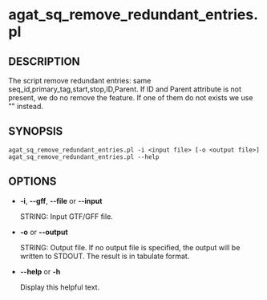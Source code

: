 # agat\_sq\_remove\_redundant\_entries.pl

## DESCRIPTION

The script remove redundant entries: same seq\_id,primary\_tag,start,stop,ID,Parent.
If ID and Parent attribute is not present, we do no remove the feature. If one of them
do not exists we use "" instead.

## SYNOPSIS

```
agat_sq_remove_redundant_entries.pl -i <input file> [-o <output file>]
agat_sq_remove_redundant_entries.pl --help
```

## OPTIONS

- **-i**, **--gff**, **--file** or **--input**

    STRING: Input GTF/GFF file.

- **-o** or **--output**

    STRING: Output file.  If no output file is specified, the output will be written to STDOUT. The result is in tabulate format.

- **--help** or **-h**

    Display this helpful text.


